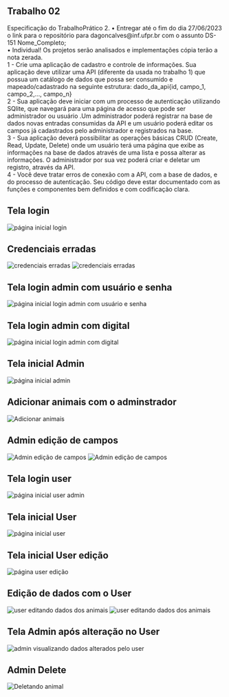 <h2>Trabalho 02</h2>
<p>
Especificação do TrabalhoPrático 2.
• Entregar até o fim do dia 27/06/2023 o link para o repositório para dagoncalves@inf.ufpr.br com o assunto DS-151 Nome_Completo;<br>
• Individual! Os projetos serão analisados e implementações cópia terão a nota zerada.<br>
1 - Crie uma aplicação de cadastro e controle de informações. Sua aplicação deve utilizar uma API (diferente da usada no trabalho 1) que possua um catálogo de dados que possa ser consumido e mapeado/cadastrado na seguinte estrutura: dado_da_api{id, campo_1, campo_2,..., campo_n}<br>
2 - Sua aplicação deve iniciar com um processo de autenticação utilizando SQlite, que navegará para uma página de acesso que pode ser administrador ou usuário .Um administrador poderá registrar na base de dados novas entradas consumidas da API e um usuário poderá editar os campos já cadastrados pelo administrador e registrados na base.<br>
3 - Sua aplicação deverá possibilitar as operações básicas CRUD (Create, Read, Update, Delete) onde um usuário terá uma página que exibe as informações na base de dados através de uma lista e possa alterar as informações. O administrador por sua vez poderá criar e deletar um registro, através da API.<br>
4 - Você deve tratar erros de conexão com a API, com a base de dados, e do processo de autenticação. Seu código deve estar documentado com as funções e componentes bem definidos e com codificação clara. <br>
</p>


<h2>Tela login</h2>
<img src="./imgs/inicial.jpeg" alt="página inicial login">

<h2>Credenciais erradas</h2>
<img src="./imgs/teste2.jpeg" alt="credenciais erradas">
<img src="./imgs/credenciais_invalidas.png" alt="credenciais erradas">

<h2>Tela login admin com usuário e senha</h2>
<img src="./imgs/login.jpeg" alt="página inicial login admin com usuário e senha">

<h2>Tela login admin com digital</h2>
<img src="./imgs/fingerprint.jpg" alt="página inicial login admin com digital">

<h2>Tela inicial Admin</h2>
<img src="./imgs/AdminHomeInicial.jpeg" alt="página inicial admin">

<h2>Adicionar animais com o adminstrador</h2>
<img src="./imgs/AdminHomeAdd.jpeg" alt="Adicionar animais">

<h2>Admin edição de campos</h2>
<img src="./imgs/AdminEdit1.jpeg" alt="Admin edição de campos">
<img src="./imgs/AdminEdit2.jpeg" alt="Admin edição de campos">


<h2>Tela login user</h2>
<img src="./imgs/loginUser.jpeg" alt="página inicial user admin">

<h2>Tela inicial User</h2>
<img src="./imgs/UserHomeInitial.jpeg" alt="página inicial user">

<h2>Tela inicial User edição</h2>
<img src="./imgs/UserHomeInitialEdit.jpeg" alt="página user edição">

<h2>Edição de dados com o User</h2>
<img src="./imgs/UserEdit1.jpeg" alt="user editando dados dos animais">
<img src="./imgs/UserEdit2.jpeg" alt="user editando dados dos animais">

<h2>Tela Admin após alteração no User</h2>
<img src="./imgs/AdminEdit3.jpeg" alt="admin visualizando dados alterados pelo user">

<h2>Admin Delete</h2>
<img src="./imgs/AdminDelete.jpeg" alt="Deletando animal">
